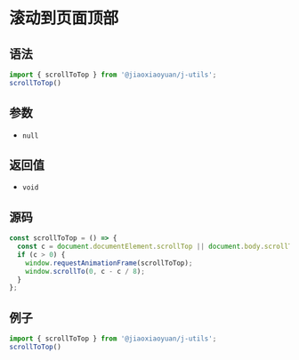 
# 滚动到页面顶部

## 语法


```js
import { scrollToTop } from '@jiaoxiaoyuan/j-utils';
scrollToTop()
```

## 参数

- `null`

## 返回值

- `void`

## 源码


```js
const scrollToTop = () => {
  const c = document.documentElement.scrollTop || document.body.scrollTop;
  if (c > 0) {
    window.requestAnimationFrame(scrollToTop);
    window.scrollTo(0, c - c / 8);
  }
};
```

## 例子


```js
import { scrollToTop } from '@jiaoxiaoyuan/j-utils';
scrollToTop()
```
